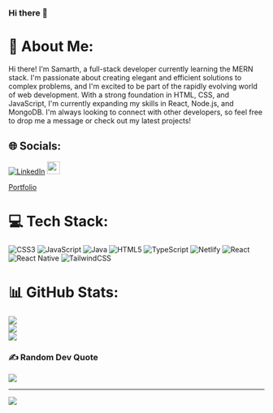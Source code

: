 ### Hi there 👋


<!-- **samarthbsss/samarthbsss** is a ✨ _special_ ✨ repository because its `README.md` (this file) appears on your GitHub profile. -->

# 💫 About Me:
  Hi there! I'm Samarth, a full-stack developer currently learning the MERN stack. I'm passionate about creating elegant and efficient solutions to complex problems, and I'm excited to be part of the rapidly evolving world of web development. With a strong foundation in HTML, CSS, and JavaScript, I'm currently expanding my skills in React, Node.js, and MongoDB.
I'm always looking to connect with other developers, so feel free to drop me a message or check out my latest projects!


## 🌐 Socials:
[![LinkedIn](https://img.shields.io/badge/LinkedIn-%230077B5.svg?logo=linkedin&logoColor=white)](https://linkedin.com/in/samarthbsacharya/) 
 <img src="https://img.shields.io/static/v1?message=Gmail&logo=gmail&label=&color=D14836&logoColor=white&labelColor=&style=for-the-badge" height="25" alt="gmail logo"  />



<div align="left">
  <a href="https://govindpasi.github.io/" target="_blank">
   Portfolio
  </a>
</div>

# 💻 Tech Stack:
![CSS3](https://img.shields.io/badge/css3-%231572B6.svg?style=for-the-badge&logo=css3&logoColor=white) ![JavaScript](https://img.shields.io/badge/javascript-%23323330.svg?style=for-the-badge&logo=javascript&logoColor=%23F7DF1E) ![Java](https://img.shields.io/badge/java-%23ED8B00.svg?style=for-the-badge&logo=java&logoColor=white) ![HTML5](https://img.shields.io/badge/html5-%23E34F26.svg?style=for-the-badge&logo=html5&logoColor=white) ![TypeScript](https://img.shields.io/badge/typescript-%23007ACC.svg?style=for-the-badge&logo=typescript&logoColor=white) ![Netlify](https://img.shields.io/badge/netlify-%23000000.svg?style=for-the-badge&logo=netlify&logoColor=#00C7B7) ![React](https://img.shields.io/badge/react-%2320232a.svg?style=for-the-badge&logo=react&logoColor=%2361DAFB) ![React Native](https://img.shields.io/badge/react_native-%2320232a.svg?style=for-the-badge&logo=react&logoColor=%2361DAFB) ![TailwindCSS](https://img.shields.io/badge/tailwindcss-%2338B2AC.svg?style=for-the-badge&logo=tailwind-css&logoColor=white)
# 📊 GitHub Stats:
![](https://github-readme-stats.vercel.app/api?username=samarthbsss&theme=dark&hide_border=true&include_all_commits=false&count_private=true)<br/>
![](https://github-readme-streak-stats.herokuapp.com/?user=samarthbsss&theme=dark&hide_border=true)<br/>
![](https://github-readme-stats.vercel.app/api/top-langs/?username=samarthbsss&theme=dark&hide_border=true&include_all_commits=false&count_private=true&layout=compact)

### ✍️ Random Dev Quote
![](https://quotes-github-readme.vercel.app/api?type=horizontal&theme=radical)

---
[![](https://visitcount.itsvg.in/api?id=samarthbsss&icon=0&color=0)](https://visitcount.itsvg.in)

<!-- Proudly created with GPRM ( https://gprm.itsvg.in ) -->
